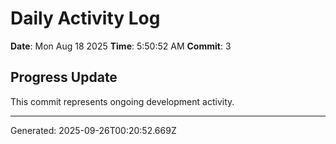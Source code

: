 # Daily Activity Log

**Date**: Mon Aug 18 2025
**Time**: 5:50:52 AM
**Commit**: 3

## Progress Update

This commit represents ongoing development activity.

---
Generated: 2025-09-26T00:20:52.669Z
